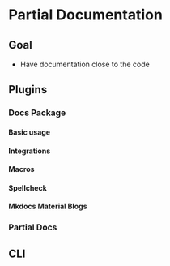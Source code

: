 # Partial Documentation

## Goal

- Have documentation close to the code

## Plugins


### Docs Package

#### Basic usage

#### Integrations


#### Macros

#### Spellcheck

#### Mkdocs Material Blogs

### Partial Docs


## CLI


